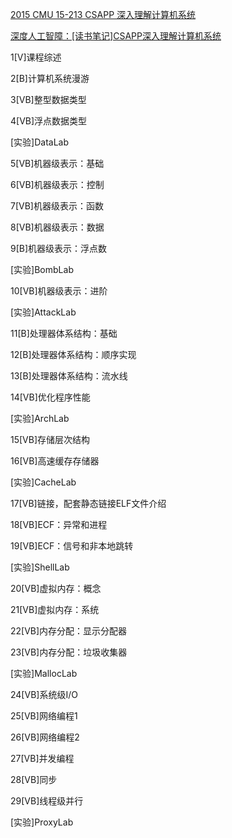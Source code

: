 
[2015 CMU 15-213 CSAPP 深入理解计算机系统](https://www.bilibili.com/video/av31289365)

[深度人工智障：[读书笔记]CSAPP深入理解计算机系统](https://zhuanlan.zhihu.com/p/103476182)


1[V]课程综述

2[B]计算机系统漫游

3[VB]整型数据类型

4[VB]浮点数据类型

[实验]DataLab

5[VB]机器级表示：基础

6[VB]机器级表示：控制

7[VB]机器级表示：函数

8[VB]机器级表示：数据

9[B]机器级表示：浮点数

[实验]BombLab

10[VB]机器级表示：进阶

[实验]AttackLab

11[B]处理器体系结构：基础

12[B]处理器体系结构：顺序实现

13[B]处理器体系结构：流水线

14[VB]优化程序性能

[实验]ArchLab

15[VB]存储层次结构

16[VB]高速缓存存储器

[实验]CacheLab

17[VB]链接，配套静态链接ELF文件介绍

18[VB]ECF：异常和进程

19[VB]ECF：信号和非本地跳转

[实验]ShellLab

20[VB]虚拟内存：概念

21[VB]虚拟内存：系统

22[VB]内存分配：显示分配器

23[VB]内存分配：垃圾收集器

[实验]MallocLab

24[VB]系统级I/O

25[VB]网络编程1

26[VB]网络编程2

27[VB]并发编程

28[VB]同步

29[VB]线程级并行

[实验]ProxyLab

